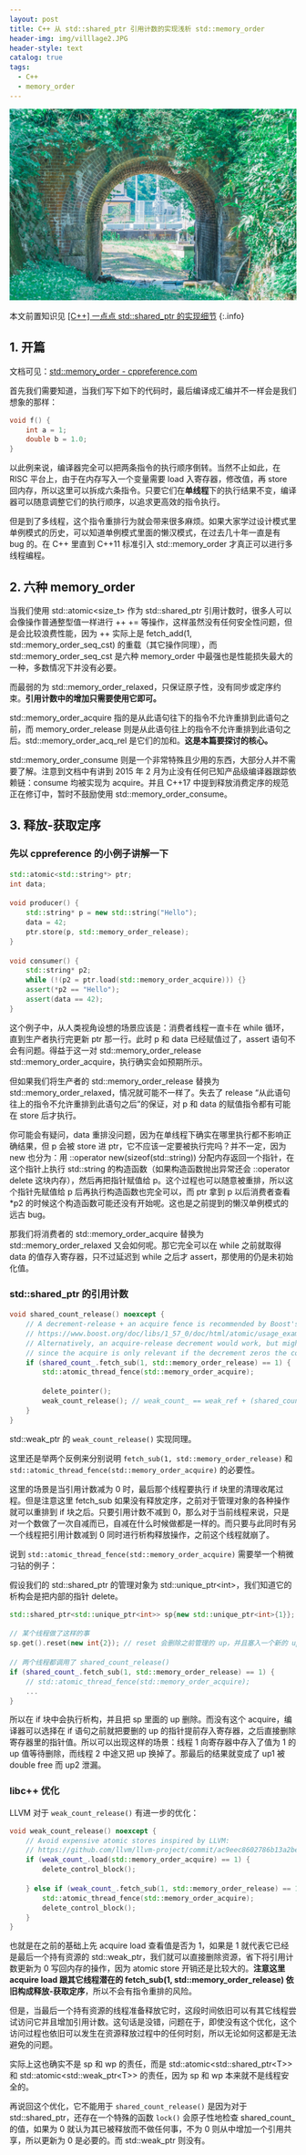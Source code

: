 ```yaml
---
layout: post
title: C++ 从 std::shared_ptr 引用计数的实现浅析 std::memory_order
header-img: img/villlage2.JPG
header-style: text
catalog: true
tags:
  - C++
  - memory_order
---
```


![village2](/img/villlage2.JPG)

本文前置知识见 [[C++] 一点点 std::shared_ptr 的实现细节](https://www.bilibili.com/video/BV1wx421X72W)
{:.info}

## 1. 开篇

文档可见：[std::memory_order - cppreference.com](https://zh.cppreference.com/w/cpp/atomic/memory_order)

首先我们需要知道，当我们写下如下的代码时，最后编译成汇编并不一样会是我们想象的那样：

```cpp
void f() {
    int a = 1;
    double b = 1.0;
}
```

以此例来说，编译器完全可以把两条指令的执行顺序倒转。当然不止如此，在 RISC 平台上，由于在内存写入一个变量需要 load 入寄存器，修改值，再 store 回内存，所以这里可以拆成六条指令。只要它们在**单线程**下的执行结果不变，编译器可以随意调整它们的执行顺序，以追求更高效的指令执行。

但是到了多线程，这个指令重排行为就会带来很多麻烦。如果大家学过设计模式里单例模式的历史，可以知道单例模式里面的懒汉模式，在过去几十年一直是有 bug 的。在 C++ 里直到 C++11 标准引入 std::memory_order 才真正可以进行多线程编程。

## 2. 六种 memory_order

当我们使用 std::atomic\<size_t> 作为 std::shared_ptr 引用计数时，很多人可以会像操作普通整型值一样进行 ++ += 等操作，这样虽然没有任何安全性问题，但是会比较浪费性能，因为 ++ 实际上是 fetch_add(1, std::memory_order_seq_cst) 的重载（其它操作同理），而 std::memory_order_seq_cst 是六种 memory_order 中最强也是性能损失最大的一种，多数情况下并没有必要。

而最弱的为 std::memory_order_relaxed，只保证原子性，没有同步或定序约束。**引用计数中的增加只需要使用它即可。**

std::memory_order_acquire 指的是从此语句往下的指令不允许重排到此语句之前，而 memory_order_release 则是从此语句往上的指令不允许重排到此语句之后。std::memory_order_acq_rel 是它们的加和。**这是本篇要探讨的核心。**

std::memory_order_consume 则是一个非常特殊且少用的东西，大部分人并不需要了解。注意到文档中有讲到 2015 年 2 月为止没有任何已知产品级编译器跟踪依赖链：consume 均被实现为 acquire。并且 C++17 中提到释放消费定序的规范正在修订中，暂时不鼓励使用 std::memory_order_consume。

## 3. 释放-获取定序

### 先以 cppreference 的小例子讲解一下

```cpp
std::atomic<std::string*> ptr;
int data;
 
void producer() {
    std::string* p = new std::string("Hello");
    data = 42;
    ptr.store(p, std::memory_order_release);
}
 
void consumer() {
    std::string* p2;
    while (!(p2 = ptr.load(std::memory_order_acquire))) {}
    assert(*p2 == "Hello");
    assert(data == 42);
}
```

这个例子中，从人类视角设想的场景应该是：消费者线程一直卡在 while 循环，直到生产者执行完更新 ptr 那一行。此时 p 和 data 已经赋值过了，assert 语句不会有问题。得益于这一对 std::memory_order_release std::memory_order_acquire，执行确实会如预期所示。

但如果我们将生产者的 std::memory_order_release 替换为 std::memory_order_relaxed，情况就可能不一样了。失去了 release “从此语句往上的指令不允许重排到此语句之后”的保证，对 p 和 data 的赋值指令都有可能在 store 后才执行。

你可能会有疑问，data 重排没问题，因为在单线程下确实在哪里执行都不影响正确结果，但 p 会被 store 进 ptr，它不应该一定要被执行完吗？并不一定，因为 new 也分为：用 ::operator new(sizeof(std::string)) 分配内存返回一个指针，在这个指针上执行 std::string 的构造函数（如果构造函数抛出异常还会 ::operator delete 这块内存），然后再把指针赋值给 p。这个过程也可以随意被重排，所以这个指针先赋值给 p 后再执行构造函数也完全可以，而 ptr 拿到 p 以后消费者查看 *p2 的时候这个构造函数可能还没有开始呢。这也是之前提到的懒汉单例模式的远古 bug。

那我们将消费者的 std::memory_order_acquire 替换为 std::memory_order_relaxed 又会如何呢。那它完全可以在 while 之前就取得 data 的值存入寄存器，只不过延迟到 while 之后才 assert，那使用的仍是未初始化值。

### std::shared_ptr 的引用计数

```cpp
void shared_count_release() noexcept {
    // A decrement-release + an acquire fence is recommended by Boost's documentation:
    // https://www.boost.org/doc/libs/1_57_0/doc/html/atomic/usage_examples.html
    // Alternatively, an acquire-release decrement would work, but might be less efficient
    // since the acquire is only relevant if the decrement zeros the counter.
    if (shared_count_.fetch_sub(1, std::memory_order_release) == 1) {
        std::atomic_thread_fence(std::memory_order_acquire);

        delete_pointer();
        weak_count_release(); // weak_count_ == weak_ref + (shared_count_ != 0)
    }
}
```

std::weak_ptr 的 `weak_count_release()` 实现同理。

这里还是举两个反例来分别说明 `fetch_sub(1, std::memory_order_release)` 和 `std::atomic_thread_fence(std::memory_order_acquire)` 的必要性。

这里的场景是当引用计数减为 0 时，最后那个线程要执行 if 块里的清理收尾过程。但是注意这里 fetch_sub 如果没有释放定序，之前对于管理对象的各种操作就可以重排到 if 块之后。只要引用计数不减到 0，那么对于当前线程来说，只是对一个数做了一次自减而已，自减在什么时候做都是一样的。而只要与此同时有另一个线程把引用计数减到 0 同时进行析构释放操作，之前这个线程就崩了。

说到 `std::atomic_thread_fence(std::memory_order_acquire)` 需要举一个稍微刁钻的例子：

假设我们的 std::shared_ptr 的管理对象为 std::unique_ptr\<int>，我们知道它的析构会是把内部的指针 delete。

```cpp
std::shared_ptr<std::unique_ptr<int>> sp{new std::unique_ptr<int>{1}}; // 初始构造了一个 up 值为 1，sp 被两个线程持有

// 某个线程做了这样的事
sp.get().reset(new int{2}); // reset 会删除之前管理的 up，并且塞入一个新的 up 值为 2

// 两个线程都调用了 shared_count_release()
if (shared_count_.fetch_sub(1, std::memory_order_release) == 1) {
    // std::atomic_thread_fence(std::memory_order_acquire);
    ...
}
```

所以在 if 块中会执行析构，并且把 sp 里面的 up 删除。而没有这个 acquire，编译器可以选择在 if 语句之前就把要删的 up 的指针提前存入寄存器，之后直接删除寄存器里的指针值。所以可以出现这样的场景：线程 1 向寄存器中存入了值为 1 的 up 值等待删除，而线程 2 中途又把 up 换掉了。那最后的结果就变成了 up1 被 double free 而 up2 泄漏。

### libc++ 优化

LLVM 对于 `weak_count_release()` 有进一步的优化：

```cpp
void weak_count_release() noexcept {
    // Avoid expensive atomic stores inspired by LLVM:
    // https://github.com/llvm/llvm-project/commit/ac9eec8602786b13a2bea685257d4f25b36030ff
    if (weak_count_.load(std::memory_order_acquire) == 1) {
        delete_control_block();

    } else if (weak_count_.fetch_sub(1, std::memory_order_release) == 1) {
        std::atomic_thread_fence(std::memory_order_acquire);
        delete_control_block();
    }
}
```

也就是在之前的基础上先 acquire load 查看值是否为 1，如果是 1 就代表它已经是最后一个持有资源的 std::weak_ptr，我们就可以直接删除资源，省下将引用计数更新为 0 写回内存的操作，因为 atomic store 开销还是比较大的。**注意这里 acquire load 跟其它线程潜在的 fetch_sub(1, std::memory_order_release) 依旧构成释放-获取定序**，所以不会有指令重排的风险。

但是，当最后一个持有资源的线程准备释放它时，这段时间依旧可以有其它线程尝试访问它并且增加引用计数。这句话是没错，问题在于，即使没有这个优化，这个访问过程也依旧可以发生在资源释放过程中的任何时刻，所以无论如何这都是无法避免的问题。

实际上这也确实不是 sp 和 wp 的责任，而是 std::atomic\<std::shared_ptr\<T>> 和 std::atomic\<std::weak_ptr\<T>> 的责任，因为 sp 和 wp 本来就不是线程安全的。

再说回这个优化，它不能用于 `shared_count_release()` 是因为对于 std::shared_ptr，还存在一个特殊的函数 `lock()` 会原子性地检查 shared_count_ 的值，如果为 0 就认为其已被释放而不做任何事，不为 0 则从中增加一个引用共享，所以更新为 0 是必要的。而 std::weak_ptr 则没有。
